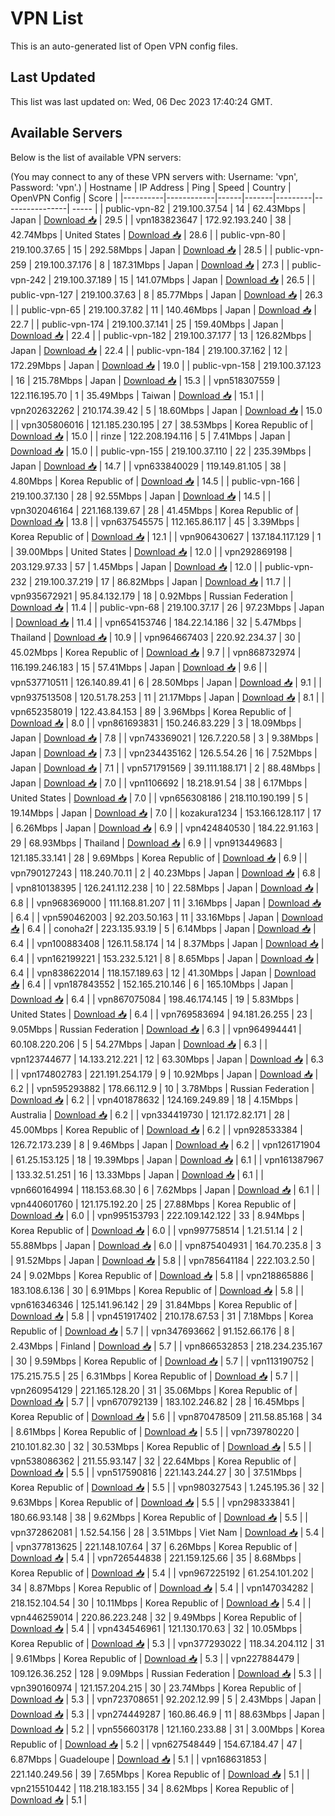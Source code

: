 # VPN List

This is an auto-generated list of Open VPN config files.

## Last Updated

This list was last updated on: Wed, 06 Dec 2023 17:40:24 GMT.

## Available Servers

Below is the list of available VPN servers:

(You may connect to any of these VPN servers with: Username: 'vpn', Password: 'vpn'.)
| Hostname | IP Address | Ping | Speed | Country | OpenVPN Config | Score |
|----------|------------|------|-------|---------|----------------| ----- |
| public-vpn-82 | 219.100.37.54 | 14 | 62.43Mbps | Japan | [Download 📥](./configs/server_0_JP.ovpn) | 29.5 |
| vpn183823647 | 172.92.193.240 | 38 | 42.74Mbps | United States | [Download 📥](./configs/server_1_US.ovpn) | 28.6 |
| public-vpn-80 | 219.100.37.65 | 15 | 292.58Mbps | Japan | [Download 📥](./configs/server_2_JP.ovpn) | 28.5 |
| public-vpn-259 | 219.100.37.176 | 8 | 187.31Mbps | Japan | [Download 📥](./configs/server_3_JP.ovpn) | 27.3 |
| public-vpn-242 | 219.100.37.189 | 15 | 141.07Mbps | Japan | [Download 📥](./configs/server_4_JP.ovpn) | 26.5 |
| public-vpn-127 | 219.100.37.63 | 8 | 85.77Mbps | Japan | [Download 📥](./configs/server_5_JP.ovpn) | 26.3 |
| public-vpn-65 | 219.100.37.82 | 11 | 140.46Mbps | Japan | [Download 📥](./configs/server_6_JP.ovpn) | 22.7 |
| public-vpn-174 | 219.100.37.141 | 25 | 159.40Mbps | Japan | [Download 📥](./configs/server_7_JP.ovpn) | 22.4 |
| public-vpn-182 | 219.100.37.177 | 13 | 126.82Mbps | Japan | [Download 📥](./configs/server_8_JP.ovpn) | 22.4 |
| public-vpn-184 | 219.100.37.162 | 12 | 172.29Mbps | Japan | [Download 📥](./configs/server_9_JP.ovpn) | 19.0 |
| public-vpn-158 | 219.100.37.123 | 16 | 215.78Mbps | Japan | [Download 📥](./configs/server_10_JP.ovpn) | 15.3 |
| vpn518307559 | 122.116.195.70 | 1 | 35.49Mbps | Taiwan | [Download 📥](./configs/server_11_TW.ovpn) | 15.1 |
| vpn202632262 | 210.174.39.42 | 5 | 18.60Mbps | Japan | [Download 📥](./configs/server_12_JP.ovpn) | 15.0 |
| vpn305806016 | 121.185.230.195 | 27 | 38.53Mbps | Korea Republic of | [Download 📥](./configs/server_13_KR.ovpn) | 15.0 |
| rinze | 122.208.194.116 | 5 | 7.41Mbps | Japan | [Download 📥](./configs/server_14_JP.ovpn) | 15.0 |
| public-vpn-155 | 219.100.37.110 | 22 | 235.39Mbps | Japan | [Download 📥](./configs/server_15_JP.ovpn) | 14.7 |
| vpn633840029 | 119.149.81.105 | 38 | 4.80Mbps | Korea Republic of | [Download 📥](./configs/server_16_KR.ovpn) | 14.5 |
| public-vpn-166 | 219.100.37.130 | 28 | 92.55Mbps | Japan | [Download 📥](./configs/server_17_JP.ovpn) | 14.5 |
| vpn302046164 | 221.168.139.67 | 28 | 41.45Mbps | Korea Republic of | [Download 📥](./configs/server_18_KR.ovpn) | 13.8 |
| vpn637545575 | 112.165.86.117 | 45 | 3.39Mbps | Korea Republic of | [Download 📥](./configs/server_19_KR.ovpn) | 12.1 |
| vpn906430627 | 137.184.117.129 | 1 | 39.00Mbps | United States | [Download 📥](./configs/server_20_US.ovpn) | 12.0 |
| vpn292869198 | 203.129.97.33 | 57 | 1.45Mbps | Japan | [Download 📥](./configs/server_21_JP.ovpn) | 12.0 |
| public-vpn-232 | 219.100.37.219 | 17 | 86.82Mbps | Japan | [Download 📥](./configs/server_22_JP.ovpn) | 11.7 |
| vpn935672921 | 95.84.132.179 | 18 | 0.92Mbps | Russian Federation | [Download 📥](./configs/server_23_RU.ovpn) | 11.4 |
| public-vpn-68 | 219.100.37.17 | 26 | 97.23Mbps | Japan | [Download 📥](./configs/server_24_JP.ovpn) | 11.4 |
| vpn654153746 | 184.22.14.186 | 32 | 5.47Mbps | Thailand | [Download 📥](./configs/server_25_TH.ovpn) | 10.9 |
| vpn964667403 | 220.92.234.37 | 30 | 45.02Mbps | Korea Republic of | [Download 📥](./configs/server_26_KR.ovpn) | 9.7 |
| vpn868732974 | 116.199.246.183 | 15 | 57.41Mbps | Japan | [Download 📥](./configs/server_27_JP.ovpn) | 9.6 |
| vpn537710511 | 126.140.89.41 | 6 | 28.50Mbps | Japan | [Download 📥](./configs/server_28_JP.ovpn) | 9.1 |
| vpn937513508 | 120.51.78.253 | 11 | 21.17Mbps | Japan | [Download 📥](./configs/server_29_JP.ovpn) | 8.1 |
| vpn652358019 | 122.43.84.153 | 89 | 3.96Mbps | Korea Republic of | [Download 📥](./configs/server_30_KR.ovpn) | 8.0 |
| vpn861693831 | 150.246.83.229 | 3 | 18.09Mbps | Japan | [Download 📥](./configs/server_31_JP.ovpn) | 7.8 |
| vpn743369021 | 126.7.220.58 | 3 | 9.38Mbps | Japan | [Download 📥](./configs/server_32_JP.ovpn) | 7.3 |
| vpn234435162 | 126.5.54.26 | 16 | 7.52Mbps | Japan | [Download 📥](./configs/server_33_JP.ovpn) | 7.1 |
| vpn571791569 | 39.111.188.171 | 2 | 88.48Mbps | Japan | [Download 📥](./configs/server_34_JP.ovpn) | 7.0 |
| vpn1106692 | 18.218.91.54 | 38 | 6.17Mbps | United States | [Download 📥](./configs/server_35_US.ovpn) | 7.0 |
| vpn656308186 | 218.110.190.199 | 5 | 19.14Mbps | Japan | [Download 📥](./configs/server_36_JP.ovpn) | 7.0 |
| kozakura1234 | 153.166.128.117 | 17 | 6.26Mbps | Japan | [Download 📥](./configs/server_37_JP.ovpn) | 6.9 |
| vpn424840530 | 184.22.91.163 | 29 | 68.93Mbps | Thailand | [Download 📥](./configs/server_38_TH.ovpn) | 6.9 |
| vpn913449683 | 121.185.33.141 | 28 | 9.69Mbps | Korea Republic of | [Download 📥](./configs/server_39_KR.ovpn) | 6.9 |
| vpn790127243 | 118.240.70.11 | 2 | 40.23Mbps | Japan | [Download 📥](./configs/server_40_JP.ovpn) | 6.8 |
| vpn810138395 | 126.241.112.238 | 10 | 22.58Mbps | Japan | [Download 📥](./configs/server_41_JP.ovpn) | 6.8 |
| vpn968369000 | 111.168.81.207 | 11 | 3.16Mbps | Japan | [Download 📥](./configs/server_42_JP.ovpn) | 6.4 |
| vpn590462003 | 92.203.50.163 | 11 | 33.16Mbps | Japan | [Download 📥](./configs/server_43_JP.ovpn) | 6.4 |
| conoha2f | 223.135.93.19 | 5 | 6.14Mbps | Japan | [Download 📥](./configs/server_44_JP.ovpn) | 6.4 |
| vpn100883408 | 126.11.58.174 | 14 | 8.37Mbps | Japan | [Download 📥](./configs/server_45_JP.ovpn) | 6.4 |
| vpn162199221 | 153.232.5.121 | 8 | 8.65Mbps | Japan | [Download 📥](./configs/server_46_JP.ovpn) | 6.4 |
| vpn838622014 | 118.157.189.63 | 12 | 41.30Mbps | Japan | [Download 📥](./configs/server_47_JP.ovpn) | 6.4 |
| vpn187843552 | 152.165.210.146 | 6 | 165.10Mbps | Japan | [Download 📥](./configs/server_48_JP.ovpn) | 6.4 |
| vpn867075084 | 198.46.174.145 | 19 | 5.83Mbps | United States | [Download 📥](./configs/server_49_US.ovpn) | 6.4 |
| vpn769583694 | 94.181.26.255 | 23 | 9.05Mbps | Russian Federation | [Download 📥](./configs/server_50_RU.ovpn) | 6.3 |
| vpn964994441 | 60.108.220.206 | 5 | 54.27Mbps | Japan | [Download 📥](./configs/server_51_JP.ovpn) | 6.3 |
| vpn123744677 | 14.133.212.221 | 12 | 63.30Mbps | Japan | [Download 📥](./configs/server_52_JP.ovpn) | 6.3 |
| vpn174802783 | 221.191.254.179 | 9 | 10.92Mbps | Japan | [Download 📥](./configs/server_53_JP.ovpn) | 6.2 |
| vpn595293882 | 178.66.112.9 | 10 | 3.78Mbps | Russian Federation | [Download 📥](./configs/server_54_RU.ovpn) | 6.2 |
| vpn401878632 | 124.169.249.89 | 18 | 4.15Mbps | Australia | [Download 📥](./configs/server_55_AU.ovpn) | 6.2 |
| vpn334419730 | 121.172.82.171 | 28 | 45.00Mbps | Korea Republic of | [Download 📥](./configs/server_56_KR.ovpn) | 6.2 |
| vpn928533384 | 126.72.173.239 | 8 | 9.46Mbps | Japan | [Download 📥](./configs/server_57_JP.ovpn) | 6.2 |
| vpn126171904 | 61.25.153.125 | 18 | 19.39Mbps | Japan | [Download 📥](./configs/server_58_JP.ovpn) | 6.1 |
| vpn161387967 | 133.32.51.251 | 16 | 13.33Mbps | Japan | [Download 📥](./configs/server_59_JP.ovpn) | 6.1 |
| vpn660164994 | 118.153.68.30 | 6 | 7.62Mbps | Japan | [Download 📥](./configs/server_60_JP.ovpn) | 6.1 |
| vpn440601760 | 121.175.192.20 | 25 | 27.88Mbps | Korea Republic of | [Download 📥](./configs/server_61_KR.ovpn) | 6.0 |
| vpn995153793 | 222.109.142.122 | 33 | 8.94Mbps | Korea Republic of | [Download 📥](./configs/server_62_KR.ovpn) | 6.0 |
| vpn997758514 | 1.21.51.14 | 2 | 55.88Mbps | Japan | [Download 📥](./configs/server_63_JP.ovpn) | 6.0 |
| vpn875404931 | 164.70.235.8 | 3 | 91.52Mbps | Japan | [Download 📥](./configs/server_64_JP.ovpn) | 5.8 |
| vpn785641184 | 222.103.2.50 | 24 | 9.02Mbps | Korea Republic of | [Download 📥](./configs/server_65_KR.ovpn) | 5.8 |
| vpn218865886 | 183.108.6.136 | 30 | 6.91Mbps | Korea Republic of | [Download 📥](./configs/server_66_KR.ovpn) | 5.8 |
| vpn616346346 | 125.141.96.142 | 29 | 31.84Mbps | Korea Republic of | [Download 📥](./configs/server_67_KR.ovpn) | 5.8 |
| vpn451917402 | 210.178.67.53 | 31 | 7.18Mbps | Korea Republic of | [Download 📥](./configs/server_68_KR.ovpn) | 5.7 |
| vpn347693662 | 91.152.66.176 | 8 | 2.43Mbps | Finland | [Download 📥](./configs/server_69_FI.ovpn) | 5.7 |
| vpn866532853 | 218.234.235.167 | 30 | 9.59Mbps | Korea Republic of | [Download 📥](./configs/server_70_KR.ovpn) | 5.7 |
| vpn113190752 | 175.215.75.5 | 25 | 6.31Mbps | Korea Republic of | [Download 📥](./configs/server_71_KR.ovpn) | 5.7 |
| vpn260954129 | 221.165.128.20 | 31 | 35.06Mbps | Korea Republic of | [Download 📥](./configs/server_72_KR.ovpn) | 5.7 |
| vpn670792139 | 183.102.246.82 | 28 | 16.45Mbps | Korea Republic of | [Download 📥](./configs/server_73_KR.ovpn) | 5.6 |
| vpn870478509 | 211.58.85.168 | 34 | 8.61Mbps | Korea Republic of | [Download 📥](./configs/server_74_KR.ovpn) | 5.5 |
| vpn739780220 | 210.101.82.30 | 32 | 30.53Mbps | Korea Republic of | [Download 📥](./configs/server_75_KR.ovpn) | 5.5 |
| vpn538086362 | 211.55.93.147 | 32 | 22.64Mbps | Korea Republic of | [Download 📥](./configs/server_76_KR.ovpn) | 5.5 |
| vpn517590816 | 221.143.244.27 | 30 | 37.51Mbps | Korea Republic of | [Download 📥](./configs/server_77_KR.ovpn) | 5.5 |
| vpn980327543 | 1.245.195.36 | 32 | 9.63Mbps | Korea Republic of | [Download 📥](./configs/server_78_KR.ovpn) | 5.5 |
| vpn298333841 | 180.66.93.148 | 38 | 9.62Mbps | Korea Republic of | [Download 📥](./configs/server_79_KR.ovpn) | 5.5 |
| vpn372862081 | 1.52.54.156 | 28 | 3.51Mbps | Viet Nam | [Download 📥](./configs/server_80_VN.ovpn) | 5.4 |
| vpn377813625 | 221.148.107.64 | 37 | 6.26Mbps | Korea Republic of | [Download 📥](./configs/server_81_KR.ovpn) | 5.4 |
| vpn726544838 | 221.159.125.66 | 35 | 8.68Mbps | Korea Republic of | [Download 📥](./configs/server_82_KR.ovpn) | 5.4 |
| vpn967225192 | 61.254.101.202 | 34 | 8.87Mbps | Korea Republic of | [Download 📥](./configs/server_83_KR.ovpn) | 5.4 |
| vpn147034282 | 218.152.104.54 | 30 | 10.11Mbps | Korea Republic of | [Download 📥](./configs/server_84_KR.ovpn) | 5.4 |
| vpn446259014 | 220.86.223.248 | 32 | 9.49Mbps | Korea Republic of | [Download 📥](./configs/server_85_KR.ovpn) | 5.4 |
| vpn434546961 | 121.130.170.63 | 32 | 10.05Mbps | Korea Republic of | [Download 📥](./configs/server_86_KR.ovpn) | 5.3 |
| vpn377293022 | 118.34.204.112 | 31 | 9.61Mbps | Korea Republic of | [Download 📥](./configs/server_87_KR.ovpn) | 5.3 |
| vpn227884479 | 109.126.36.252 | 128 | 9.09Mbps | Russian Federation | [Download 📥](./configs/server_88_RU.ovpn) | 5.3 |
| vpn390160974 | 121.157.204.215 | 30 | 23.74Mbps | Korea Republic of | [Download 📥](./configs/server_89_KR.ovpn) | 5.3 |
| vpn723708651 | 92.202.12.99 | 5 | 2.43Mbps | Japan | [Download 📥](./configs/server_90_JP.ovpn) | 5.3 |
| vpn274449287 | 160.86.46.9 | 11 | 88.63Mbps | Japan | [Download 📥](./configs/server_91_JP.ovpn) | 5.2 |
| vpn556603178 | 121.160.233.88 | 31 | 3.00Mbps | Korea Republic of | [Download 📥](./configs/server_92_KR.ovpn) | 5.2 |
| vpn627548449 | 154.67.184.47 | 47 | 6.87Mbps | Guadeloupe | [Download 📥](./configs/server_93_GP.ovpn) | 5.1 |
| vpn168631853 | 221.140.249.56 | 39 | 7.65Mbps | Korea Republic of | [Download 📥](./configs/server_94_KR.ovpn) | 5.1 |
| vpn215510442 | 118.218.183.155 | 34 | 8.62Mbps | Korea Republic of | [Download 📥](./configs/server_95_KR.ovpn) | 5.1 |
